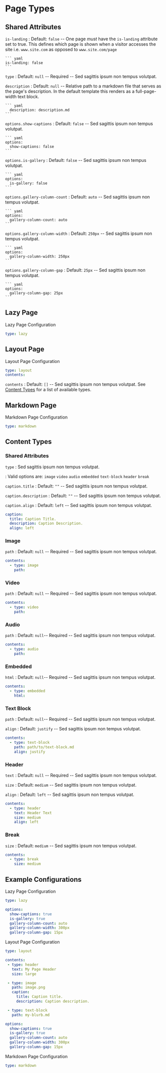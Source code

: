 # Page Types

## Shared Attributes

`is-landing`
:   Default: `false` -- One page *must* have the `is-landing` attribute set to true. This defines which page is shown when a visitor accesses the site i.e. `www.site.com` as opposed to `www.site.com/page`

    ``` yaml
    is-landing: false
    ```

`type`
:   Default: `null` -- Required -- Sed sagittis ipsum non tempus volutpat.

`description`
:   Default: `null` -- Relative path to a markdown file that serves as the page's description. In the default template this renders as a full-page-width text block.

    ``` yaml
      description: description.md
    ```

`options.show-captions`
:   Default: `false` -- Sed sagittis ipsum non tempus volutpat.

    ``` yaml
    options:
      show-captions: false
    ```

`options.is-gallery`
:   Default: `false` -- Sed sagittis ipsum non tempus volutpat.

    ``` yaml
    options:
      is-gallery: false
    ```

`options.gallery-column-count`
:   Default: `auto` -- Sed sagittis ipsum non tempus volutpat.

    ``` yaml
    options:
      gallery-column-count: auto
    ```

`options.gallery-column-width`
:   Default: `250px` -- Sed sagittis ipsum non tempus volutpat.

    ``` yaml
    options:
      gallery-column-width: 250px
    ```

`options.gallery-column-gap`
:   Default: `25px` -- Sed sagittis ipsum non tempus volutpat.

    ``` yaml
    options:
      gallery-column-gap: 25px
    ```

## Lazy Page

Lazy Page Configuration

``` yaml
type: lazy
```

## Layout Page

Layout Page Configuration

``` yaml
type: layout
contents:
```

`contents`
:   Default: `[]` -- Sed sagittis ipsum non tempus volutpat. See [Content Types](#content-types) for a list of available types.

## Markdown Page

Markdown Page Configuration

``` yaml
type: markdown
```

## Content Types

### Shared Attributes

`type`
:   Sed sagittis ipsum non tempus volutpat.

:   Valid options are: `image` `video` `audio` `embedded` `text-block` `header` `break`

`caption.title`
:   Default: `""` -- Sed sagittis ipsum non tempus volutpat.

`caption.description`
:   Default: `""` -- Sed sagittis ipsum non tempus volutpat.

`caption.align`
:   Default: `left` -- Sed sagittis ipsum non tempus volutpat.

``` yaml
caption:
  title: Caption Title.
  description: Caption Description.
  align: left
```

### Image

`path`
:   Default: `null` -- Required -- Sed sagittis ipsum non tempus volutpat.

``` yaml
contents:
  - type: image
    path:
```

### Video

`path`
:   Default: `null` -- Required -- Sed sagittis ipsum non tempus volutpat.

``` yaml
contents:
  - type: video
    path:
```

### Audio

`path`
:   Default: `null`-- Required -- Sed sagittis ipsum non tempus volutpat.

``` yaml
contents:
  - type: audio
    path:
```

### Embedded

`html`
:   Default: `null`-- Required -- Sed sagittis ipsum non tempus volutpat.

``` yaml
contents:
  - type: embedded
    html:
```

### Text Block

`path`
:   Default: `null`-- Required -- Sed sagittis ipsum non tempus volutpat.

`align`
:   Default: `justify` -- Sed sagittis ipsum non tempus volutpat.

``` yaml
contents:
  - type: text-block
    path: path/to/text-block.md
    align: justify
```

### Header

`text`
:   Default: `null` -- Required -- Sed sagittis ipsum non tempus volutpat.

`size`
:   Default: `medium` -- Sed sagittis ipsum non tempus volutpat.

`align`
:   Default: `left` -- Sed sagittis ipsum non tempus volutpat.

``` yaml
contents:
  - type: header
    text: Header Text
    size: medium
    align: left
```

### Break

`size`
:   Default: `medium` -- Sed sagittis ipsum non tempus volutpat.

``` yaml
contents:
  - type: break
    size: medium
```

## Example Configurations

Lazy Page Configuration

``` yaml
type: lazy

options:
  show-captions: true
  is-gallery: true
  gallery-column-count: auto
  gallery-column-width: 300px
  gallery-column-gap: 15px
```

Layout Page Configuration

``` yaml
type: layout

contents:
 - type: header
   text: My Page Header
   size: large

 - type: image
   path: image.png
   caption:
     title: Caption title.
     description: Caption description.

 - type: text-block
   path: my-blurb.md

options:
  show-captions: true
  is-gallery: true
  gallery-column-count: auto
  gallery-column-width: 300px
  gallery-column-gap: 15px
```

Markdown Page Configuration

``` yaml
type: markdown
```
